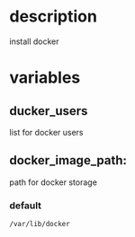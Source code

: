 # description

install docker


# variables

## ducker_users

list for docker users

## docker_image_path:

path for docker storage

### default

```
/var/lib/docker
```

